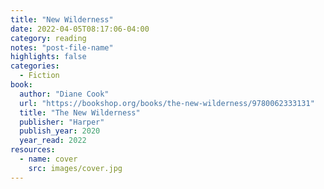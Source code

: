```yaml
---
title: "New Wilderness"
date: 2022-04-05T08:17:06-04:00
category: reading
notes: "post-file-name"
highlights: false
categories:
  - Fiction
book:
  author: "Diane Cook"
  url: "https://bookshop.org/books/the-new-wilderness/9780062333131"
  title: "The New Wilderness"
  publisher: "Harper"
  publish_year: 2020
  year_read: 2022
resources:
  - name: cover
    src: images/cover.jpg
---
```


